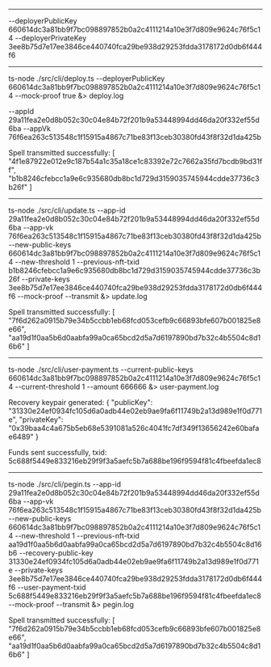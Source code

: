 ***

--deployerPublicKey 660614dc3a81bb9f7bc098897852b0a2c4111214a10e3f7d809e9624c76f5c14
--deployerPrivateKey 3ee8b75d7e17ee3846ce440740fca29be938d29253fdda3178172d0db6f444f6

***

 ts-node ./src/cli/deploy.ts --deployerPublicKey 660614dc3a81bb9f7bc098897852b0a2c4111214a10e3f7d809e9624c76f5c14 --mock-proof true &> deploy.log

--appId 29a11fea2e0d8b052c30c04e84b72f201b9a53448994dd46da20f332ef55d6ba
--appVk 76f6ea263c513548c1f15915a4867c71be83f13ceb30380fd43f8f32d1da425b

Spell transmitted successfully: [
  "4f1e87922e012e9c187b54a1c35a18ce1c83392e72c7662a35fd7bcdb9bd31ff",
  "b1b8246cfebcc1a9e6c935680db8bc1d729d3159035745944cdde37736c3b26f"
]

***

ts-node ./src/cli/update.ts --app-id 29a11fea2e0d8b052c30c04e84b72f201b9a53448994dd46da20f332ef55d6ba --app-vk 76f6ea263c513548c1f15915a4867c71be83f13ceb30380fd43f8f32d1da425b --new-public-keys 660614dc3a81bb9f7bc098897852b0a2c4111214a10e3f7d809e9624c76f5c14 --new-threshold 1 --previous-nft-txid b1b8246cfebcc1a9e6c935680db8bc1d729d3159035745944cdde37736c3b26f --private-keys 3ee8b75d7e17ee3846ce440740fca29be938d29253fdda3178172d0db6f444f6 --mock-proof --transmit &> update.log

Spell transmitted successfully: [
  "7f6d262a0915b79e34b5ccbb1eb68fcd053cefb9c66893bfe607b001825e8e66",
  "aa19d1f0aa5b6d0aabfa99a0ca65bcd2d5a7d6197890bd7b32c4b5504c8d16b6"
]

***

ts-node ./src/cli/user-payment.ts --current-public-keys 660614dc3a81bb9f7bc098897852b0a2c4111214a10e3f7d809e9624c76f5c14 --current-threshold 1 --amount 666666 &> user-payment.log

Recovery keypair generated: {
  "publicKey": "31330e24ef0934fc105d6a0adb44e02eb9ae9fa6f11749b2a13d989e1f0d771e",
  "privateKey": "0x39baa4c4a675b5eb68e5391081a526c4041fc7df349f13656242e60bafae6489"
}

Funds sent successfully, txid:  5c688f5449e833216eb29f9f3a5aefc5b7a688be196f9594f81c4fbeefda1ec8

***

ts-node ./src/cli/pegin.ts --app-id 29a11fea2e0d8b052c30c04e84b72f201b9a53448994dd46da20f332ef55d6ba --app-vk 76f6ea263c513548c1f15915a4867c71be83f13ceb30380fd43f8f32d1da425b --new-public-keys 660614dc3a81bb9f7bc098897852b0a2c4111214a10e3f7d809e9624c76f5c14 --new-threshold 1 --previous-nft-txid aa19d1f0aa5b6d0aabfa99a0ca65bcd2d5a7d6197890bd7b32c4b5504c8d16b6 --recovery-public-key 31330e24ef0934fc105d6a0adb44e02eb9ae9fa6f11749b2a13d989e1f0d771e --private-keys 3ee8b75d7e17ee3846ce440740fca29be938d29253fdda3178172d0db6f444f6 --user-payment-txid 5c688f5449e833216eb29f9f3a5aefc5b7a688be196f9594f81c4fbeefda1ec8 --mock-proof --transmit &> pegin.log

Spell transmitted successfully: [
  "7f6d262a0915b79e34b5ccbb1eb68fcd053cefb9c66893bfe607b001825e8e66",
  "aa19d1f0aa5b6d0aabfa99a0ca65bcd2d5a7d6197890bd7b32c4b5504c8d16b6"
]

